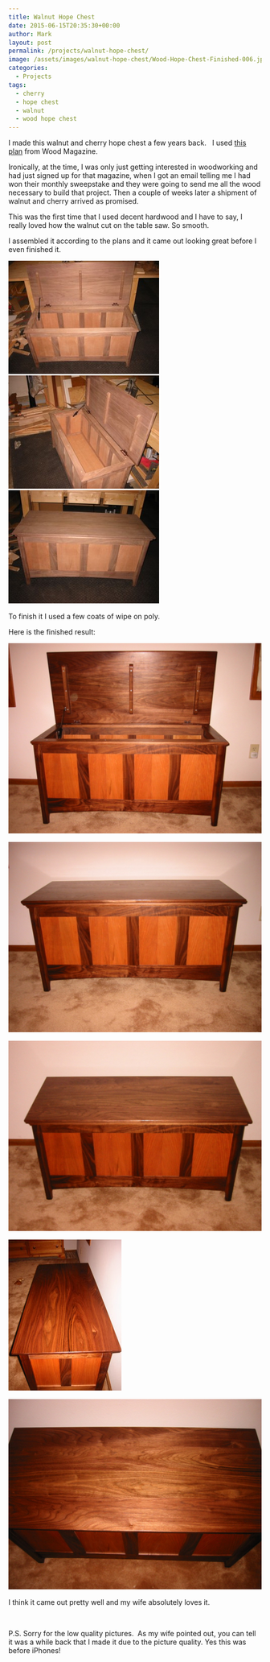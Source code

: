 ```yaml
---
title: Walnut Hope Chest
date: 2015-06-15T20:35:30+00:00
author: Mark
layout: post
permalink: /projects/walnut-hope-chest/
image: /assets/images/walnut-hope-chest/Wood-Hope-Chest-Finished-006.jpg
categories:
  - Projects
tags:
  - cherry
  - hope chest
  - walnut
  - wood hope chest
---
```


I made this walnut and cherry hope chest a few years back. &nbsp; I used [this plan](https://www.woodmagazine.com/project-plans/furniture/chests/heirloom-hope-chest-downloadable-plan) from Wood Magazine.

Ironically, at the time, I was only just getting interested in woodworking and had just signed up for that magazine, when I got an email telling me I had won their monthly sweepstake and they were going to send me all the wood necessary to build that project. Then a couple of weeks later a shipment of walnut and cherry arrived as promised.

This was the first time that I used decent hardwood and I have to say, I really loved how the walnut cut on the table saw. So smooth.

I assembled it according to the plans and it came out looking great before I even finished it.

[![-](/assets/images/walnut-hope-chest/Hope-Chest-002-300x225.jpg)](/assets/images/walnut-hope-chest/Hope-Chest-002.jpg) [![-](/assets/images/walnut-hope-chest/Hope-Chest-003-300x225.jpg)](/assets/images/walnut-hope-chest/Hope-Chest-003.jpg) [![-](/assets/images/walnut-hope-chest/Hope-Chest-001-300x225.jpg)](/assets/images/walnut-hope-chest/Hope-Chest-001.jpg)

To finish it I used a few coats of wipe on poly.

Here is the finished result:

[![Wooden hope chest made out of Walnut and Cherry](/assets/images/walnut-hope-chest/Wood-Hope-Chest-Finished-006-1024x768.jpg)](/assets/images/walnut-hope-chest/Wood-Hope-Chest-Finished-006.jpg)

[![-](/assets/images/walnut-hope-chest/Wood-Hope-Chest-Finished-005-1024x768.jpg)](/assets/images/walnut-hope-chest/Wood-Hope-Chest-Finished-005.jpg)

[![-](/assets/images/walnut-hope-chest/Wood-Hope-Chest-Finished-001-1024x768.jpg)](/assets/images/walnut-hope-chest/Wood-Hope-Chest-Finished-001.jpg)

[![-](/assets/images/walnut-hope-chest/Wood-Hope-Chest-Finished-008-225x300.jpg)](/assets/images/walnut-hope-chest/Wood-Hope-Chest-Finished-008.jpg)

[![-](/assets/images/walnut-hope-chest/Wood-Hope-Chest-Finished-009-1024x768.jpg)](/assets/images/walnut-hope-chest/Wood-Hope-Chest-Finished-009.jpg)

I think it came out pretty well and my wife absolutely loves it.

&nbsp;

P.S. Sorry for the low quality pictures. &nbsp;As my wife pointed out, you can tell it was a while back that I made it due to the picture quality. Yes this was before iPhones!
